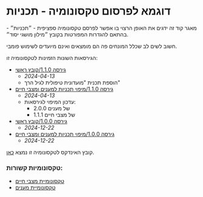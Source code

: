 # דוגמא לפרסום טקסונומיה - תכניות

מאגר קוד זה ידגים את האופן הרצוי בו אפשר לפרסם טקסונומיה ספציפית - ״תכניות״ - בהתאם להגדרות המפורטות בקובץ ״מילון מושגי יסוד״.

חשוב לשים לב שכלל המונחים פה הם מומצאים ואינם מיועדים לשימוש פומבי.

הגירסאות השונות הזמינות לטקסונומיה זו:

- [גירסה 1.1.0/קובץ ראשי](1.1.0/programs.csv)
    - _2024-04-13_
    - הוספת תכנית "מועדונית טיפולית לגיל הרך"
- [גירסה 1.1.0/מיפוי תכניות למענים ומצבי חיים](1.1.0/mapping.csv)
    - _2024-04-13_
    - עדכון המיפוי לגירסאות:
        - 2.0.0 של מענים
        - 1.1.1 של מצבי חיים
- [גירסה 1.0.0/קובץ ראשי](1.0.0/programs.csv)
    - _2024-12-22_
- [גירסה 1.0.0/מיפוי תכניות למענים ומצבי חיים](1.0.0/mapping.csv)
    - _2024-12-22_

קובץ האינדקס לטקסונומיה זו נמצא [כאן](index.csv).

### טקסונומיות קשורות:

- [טקסונומיית מצבי חיים](../situations/)
- [טקסונומיית מענים](../responses/)